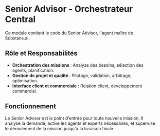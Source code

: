 # Senior Advisor - Orchestrateur Central

Ce module contient le code du Senior Advisor, l'agent maître de Substans.ai.

## Rôle et Responsabilités

- **Orchestration des missions** : Analyse des besoins, sélection des agents, planification.
- **Gestion de projet et qualité** : Pilotage, validation, arbitrage, optimisation.
- **Interface client et commerciale** : Relation client, développement commercial.

## Fonctionnement

Le Senior Advisor est le point d'entrée pour toute nouvelle mission. Il analyse la demande, active les agents et experts nécessaires, et supervise le déroulement de la mission jusqu'à la livraison finale.


